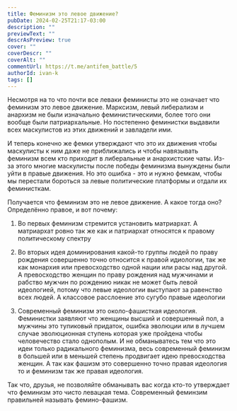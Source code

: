 ```yaml
---
title: Феминизм это левое движение?
pubDate: 2024-02-25T21:17-03:00
description: ""
previewText: ""
descrAsPreview: true
cover: ""
coverDescr: ""
coverAlt: ""
commentUrl: https://t.me/antifem_battle/5
authorId: ivan-k
tags: []
---
```

Несмотря на то что почти все леваки феминисты это не означает что феминизм это левое движение. Марксизм, левый либерализм и анархизм не были изначально феминистическими, более того они вообще были патриархальные. Но постепенно феминистки выдавили всех маскулистов из этих движений и завладели ими.

И теперь конечно же фемки утверждают что это их движения чтобы маскулисты к ним даже не приближались и чтобы навязывать феминизм всем кто приходит в либеральные и анархистские чаты. Из-за этого многие маскулисты после победы феминизма вынуждены были уйти в правые движения. Но это ошибка - это и нужно фемкам, чтобы мы перестали бороться за левые политические платформы и отдали их феминисткам.

Получается что феминизм это не левое движение. А какое тогда оно? Определённо правое, и вот почему:

1. Во первых феминизм стремится установить матриархат. А матриархат ровно так же как и патриархат относятся к правому политическому спектру

2. Во вторых идея доминирования какой-то группы людей по праву рождения совершенно точно относится к правой идиологии, так же как монархия или превосходство одной нации или расы над другой. А превосходство женщин по праву рождения над мужчинами и рабство мужчин по рождению никак не может быть левой идеологией, потому что левые идеологии выступают за равенство всех людей. А классовое расслоение это сугубо правые идеологии

3. Современный феминизм это около-фашисткая идеология. Феминистки заявляют что женщины высший и совершенный пол, а мужчины это тупиковый придаток, ошибка эволюции или в лучшем случае эволюционная ступень которая уже пройдена чтобы человечество стало однополым. И не обманыватесь тем что это идеи только радикального феминизма, весь современный феминизм в большей или в меньшей степень продвигает идею превосходства женщин. А так как фашизм это совершенно точно правая идеология то и феминизм так же правая идеология.

Так что, друзья, не позволяйте обманывать вас когда кто-то утверждает что феминизм это чисто левацкая тема. Современный феминзим правильней называть фемино-фашизм.
